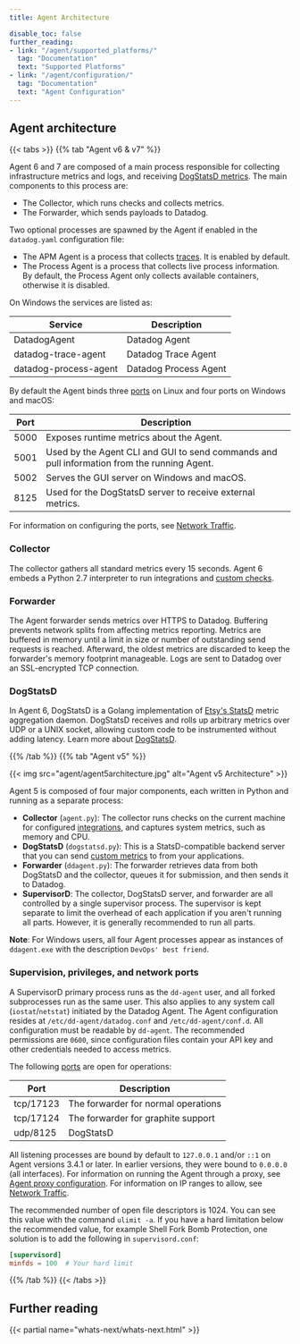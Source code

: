 ```yaml
---
title: Agent Architecture

disable_toc: false
further_reading:
- link: "/agent/supported_platforms/"
  tag: "Documentation"
  text: "Supported Platforms"
- link: "/agent/configuration/"
  tag: "Documentation"
  text: "Agent Configuration"
---
```


## Agent architecture

{{< tabs >}}
{{% tab "Agent v6 & v7" %}}

Agent 6 and 7 are composed of a main process responsible for collecting infrastructure metrics and logs, and receiving [DogStatsD metrics][1]. The main components to this process are:

* The Collector, which runs checks and collects metrics.
* The Forwarder, which sends payloads to Datadog.

Two optional processes are spawned by the Agent if enabled in the `datadog.yaml` configuration file:

* The APM Agent is a process that collects [traces][2]. It is enabled by default.
* The Process Agent is a process that collects live process information. By default, the Process Agent only collects available containers, otherwise it is disabled.

On Windows the services are listed as:

| Service               | Description           |
|-----------------------|-----------------------|
| DatadogAgent          | Datadog Agent         |
| datadog-trace-agent   | Datadog Trace Agent   |
| datadog-process-agent | Datadog Process Agent |

By default the Agent binds three [ports][3] on Linux and four ports on Windows and macOS:

| Port | Description                                                                                 |
|------|---------------------------------------------------------------------------------------------|
| 5000 | Exposes runtime metrics about the Agent.                                                    |
| 5001 | Used by the Agent CLI and GUI to send commands and pull information from the running Agent. |
| 5002 | Serves the GUI server on Windows and macOS.                                                   |
| 8125 | Used for the DogStatsD server to receive external metrics.                                  |

For information on configuring the ports, see [Network Traffic][4].

### Collector

The collector gathers all standard metrics every 15 seconds. Agent 6 embeds a Python 2.7 interpreter to run integrations and [custom checks][5].

### Forwarder

The Agent forwarder sends metrics over HTTPS to Datadog. Buffering prevents network splits from affecting metrics reporting. Metrics are buffered in memory until a limit in size or number of outstanding send requests is reached. Afterward, the oldest metrics are discarded to keep the forwarder's memory footprint manageable. Logs are sent to Datadog over an SSL-encrypted TCP connection.

### DogStatsD

In Agent 6, DogStatsD is a Golang implementation of [Etsy's StatsD][6] metric aggregation daemon. DogStatsD receives and rolls up arbitrary metrics over UDP or a UNIX socket, allowing custom code to be instrumented without adding latency. Learn more about [DogStatsD][7].

[1]: /metrics/custom_metrics/dogstatsd_metrics_submission/#metrics
[2]: /tracing/guide/terminology/
[3]: /agent/configuration/network/#open-ports
[4]: /agent/configuration/network#configure-ports
[5]: /developers/custom_checks/write_agent_check/
[6]: https://github.com/etsy/statsd
[7]: /metrics/custom_metrics/dogstatsd_metrics_submission/
{{% /tab %}}
{{% tab "Agent v5" %}}

{{< img src="agent/agent5architecture.jpg" alt="Agent v5 Architecture" >}}

Agent 5 is composed of four major components, each written in Python and running as a separate process:

* **Collector** (`agent.py`): The collector runs checks on the current machine for configured [integrations][1], and captures system metrics, such as memory and CPU.
* **DogStatsD** (`dogstatsd.py`): This is a StatsD-compatible backend server that you can send [custom metrics][2] to from your applications.
* **Forwarder** (`ddagent.py`): The forwarder retrieves data from both DogStatsD and the collector, queues it for submission, and then sends it to Datadog.
* **SupervisorD**: The collector, DogStatsD server, and forwarder are all controlled by a single supervisor process. The supervisor is kept separate to limit the overhead of each application if you aren't running all parts. However, it is generally recommended to run all parts.

**Note**: For Windows users, all four Agent processes appear as instances of `ddagent.exe` with the description `DevOps' best friend`.

### Supervision, privileges, and network ports

A SupervisorD primary process runs as the `dd-agent` user, and all forked subprocesses run as the same user. This also applies to any system call (`iostat`/`netstat`) initiated by the Datadog Agent. The Agent configuration resides at `/etc/dd-agent/datadog.conf` and `/etc/dd-agent/conf.d`. All configuration must be readable by `dd-agent`. The recommended permissions are `0600`, since configuration files contain your API key and other credentials needed to access metrics.

The following [ports][3] are open for operations:

| Port      | Description                         |
|-----------|-------------------------------------|
| tcp/17123 | The forwarder for normal operations |
| tcp/17124 | The forwarder for graphite support  |
| udp/8125  | DogStatsD                           |

All listening processes are bound by default to `127.0.0.1` and/or `::1` on Agent versions 3.4.1 or later. In earlier versions, they were bound to `0.0.0.0` (all interfaces). For information on running the Agent through a proxy, see [Agent proxy configuration][4]. For information on IP ranges to allow, see [Network Traffic][5].

The recommended number of open file descriptors is 1024. You can see this value with the command `ulimit -a`. If you have a hard limitation below the recommended value, for example Shell Fork Bomb Protection, one solution is to add the following in `supervisord.conf`:

```conf
[supervisord]
minfds = 100  # Your hard limit
```

[1]: /integrations/
[2]: /metrics/custom_metrics/
[3]: /agent/configuration/network/?tab=agentv5v4#open-ports
[4]: /agent/configuration/proxy/?tab=agentv5
[5]: /agent/faq/network/
{{% /tab %}}
{{< /tabs >}}

## Further reading

{{< partial name="whats-next/whats-next.html" >}}

